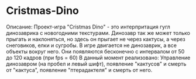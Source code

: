 # Cristmas-Dino

Описание:
Проект-игра "Cristmas Dino" - это интерпритация гугл динозаврика с новогодними текстурами. Динозавр так же может только прыгать и наклоняться, но здесь он прыгает не через кактусы, а через снеговиков, елки и сугробы. В игре двигается не динозаврик, а все объекты вокруг него. Они появляются бесконечно с интервалом от 50 до 120 кадров (при fps = 60) В данный момент реализовано: Управление динозавром (на пробел и левый шифт), появление "кактусов" и смерть от "кактуса", появление "птерадактеля" и смерть от него.

